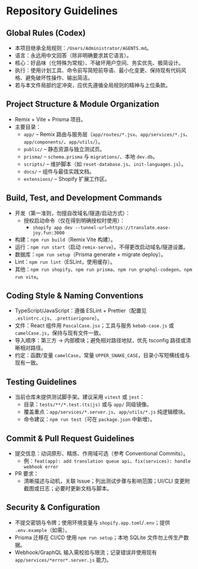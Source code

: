 # Repository Guidelines

## Global Rules (Codex)
- 本项目继承全局规则：`/Users/Administrator/AGENTS.md`。
- 语言：永远用中文回答（除非明确要求其它语言）。
- 核心：好品味（化特殊为常规）、不破坏用户空间、务实优先、极简设计。
- 执行：使用计划工具、命令前写简短前导语、最小化变更、保持现有代码风格、避免破坏性操作、输出简洁。
- 若与本文件局部约定冲突，应优先遵循全局规则的精神与上位条款。

## Project Structure & Module Organization
- Remix + Vite + Prisma 项目。
- 主要目录：
  - `app/` – Remix 路由与服务层（`app/routes/*.jsx`、`app/services/*.js`、`app/components/`、`app/utils/`）。
  - `public/` – 静态资源与独立测试页。
  - `prisma/` – `schema.prisma` 与 `migrations/`、本地 `dev.db`。
  - `scripts/` – 维护脚本（如 `reset-database.js`、`init-languages.js`）。
  - `docs/` – 组件与最佳实践文档。
  - `extensions/` – Shopify 扩展工作区。

## Build, Test, and Development Commands
- 开发（第一准则，勿擅自改域名/隧道/启动方式）：
  - 授权启动命令（仅在得到明确授权时使用）：
    - `shopify app dev --tunnel-url=https://translate.ease-joy.fun:3000`
- 构建：`npm run build`（Remix Vite 构建）。
- 运行：`npm run start`（启动 `remix-serve`）。不得更改启动域名/隧道设置。
- 数据库：`npm run setup`（Prisma generate + migrate deploy）。
- Lint：`npm run lint`（ESLint，使用缓存）。
- 其他：`npm run shopify`、`npm run prisma`、`npm run graphql-codegen`、`npm run vite`。

## Coding Style & Naming Conventions
- TypeScript/JavaScript：遵循 ESLint + Prettier（配置见 `.eslintrc.cjs`、`.prettierignore`）。
- 文件：React 组件用 `PascalCase.jsx`；工具与服务 `kebab-case.js` 或 `camelCase.js`，保持与现有文件一致。
- 导入顺序：第三方 → 内部模块；避免相对路径地狱，优先 tsconfig 路径或清晰相对路径。
- 约定：函数/变量 `camelCase`，常量 `UPPER_SNAKE_CASE`，目录小写短横线或与现有一致。

## Testing Guidelines
- 当前仓库未提供测试脚手架。建议采用 `vitest` 或 `jest`：
  - 目录：`tests/**/*.test.(ts|js)` 或与 `app/` 同级镜像。
  - 覆盖重点：`app/services/*.server.js`、`app/utils/*.js` 纯逻辑模块。
  - 命令建议：`npm run test`（可在 `package.json` 中新增）。

## Commit & Pull Request Guidelines
- 提交信息：动词原形、精炼、作用域可选（参考 Conventional Commits）。
  - 例：`feat(app): add translation queue api`、`fix(services): handle webhook error`
- PR 要求：
  - 清晰描述与动机，关联 Issue；列出测试步骤与影响范围；UI/CLI 变更附截图或日志；必要时更新文档与脚本。

## Security & Configuration
- 不提交密钥与令牌；使用环境变量与 `shopify.app.toml`/`.env`；提供 `.env.example`（如需）。
- Prisma 迁移在 CI/CD 使用 `npm run setup`；本地 SQLite 文件勿上传生产数据。
- Webhook/GraphQL 输入需校验与限流；记录错误并使用现有 `app/services/*error*.server.js` 能力。
